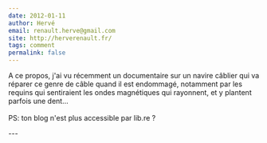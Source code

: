 ```yaml
---
date: 2012-01-11
author: Hervé
email: renault.herve@gmail.com
site: http://herverenault.fr/
tags: comment
permalink: false
---
```


<p>A ce propos, j'ai vu récemment un documentaire sur un navire câblier qui va réparer ce genre de câble quand il est endommagé, notamment par les requins qui sentiraient les ondes magnétiques qui rayonnent, et y plantent parfois une dent...<br />
<br />
PS: ton blog n'est plus accessible par lib.re ?<br />
</p>
---